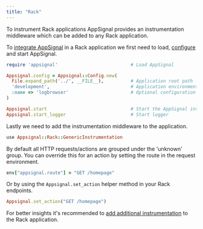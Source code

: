 ```yaml
---
title: "Rack"
---
```


To instrument Rack applications AppSignal provides an instrumentation middleware which can be added to any Rack application.

To [integrate AppSignal][integrating] in a Rack application we first need to load, [configure][configuration] and start AppSignal.

```ruby
require 'appsignal'                           # Load AppSignal

Appsignal.config = Appsignal::Config.new(
  File.expand_path('../', __FILE__),          # Application root path
  'development',                              # Application environment
  :name => 'logbrowser'                       # Optional configuration hash
)

Appsignal.start                               # Start the AppSignal integration
Appsignal.start_logger                        # Start logger
```

Lastly we need to add the instrumentation middleware to the application.

```ruby
use Appsignal::Rack::GenericInstrumentation
```

By default all HTTP requests/actions are grouped under the 'unknown' group. You can override this for an action by setting the route in the request environment.

```ruby
env["appsignal.route"] = "GET /homepage"
```

Or by using the `Appsignal.set_action` helper method in your Rack endpoints.

```ruby
Appsignal.set_action("GET /homepage")
```

For better insights it's recommended to [add additional instrumentation][instrumentation] to the Rack application.

[configuration]: /ruby/configuration
[integrating]: /ruby/instrumentation/integrating-appsignal.html
[instrumentation]: /ruby/instrumentation/instrumentation.html
